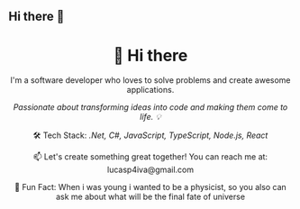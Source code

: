 ## Hi there 👋


<div align="center">
  <h1>👋 Hi there </h1>
  <p>I'm a software developer who loves to solve problems and create awesome applications.</p>
  
  <p><i>Passionate about transforming ideas into code and making them come to life. 💡</i></p>
  
  <p>🛠️ Tech Stack: <i>.Net, C#, JavaScript, TypeScript, Node.js, React</i></p>
  
  <p>📫 Let's create something great together! You can reach me at: lucasp4iva@gmail.com</p>

  <p>🤔 Fun Fact: When i was young i wanted to be a physicist, so you also can ask me about what will be the final fate of universe</p>
  
</div>


<!--
**bylucaspaiva/bylucaspaiva** is a ✨ _special_ ✨ repository because its `README.md` (this file) appears on your GitHub profile.

Here are some ideas to get you started:

- 🔭 I’m currently working on ...
- 🌱 I’m currently learning ...
- 👯 I’m looking to collaborate on ...
- 🤔 I’m looking for help with ...
- 💬 Ask me about ...
- 📫 How to reach me: ...
- 😄 Pronouns: ...
- ⚡ Fun fact: ...
-->
